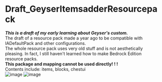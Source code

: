 # Draft_GeyserItemsadderResourcepack
***This is a draft of my early learning about Geyser's custom.***  
The draft of a resource pack made a year ago to be compatible with IADefaultPack and other configurations.  
The whole resource pack uses very old stuff and is not aesthetically pleasing. In fact, I still haven't learned how to make Bedrock Edition resource packs.  
**This package and mapping cannot be used directly! ! !**  
Contents include: items, blocks, chestui  
![image](https://github.com/SeaOrangejuice/Draft_GeyserItemsadderResourcepack/blob/main/preview_1.JPG)
![image](https://github.com/SeaOrangejuice/Draft_GeyserItemsadderResourcepack/blob/main/preview_2.JPG)

